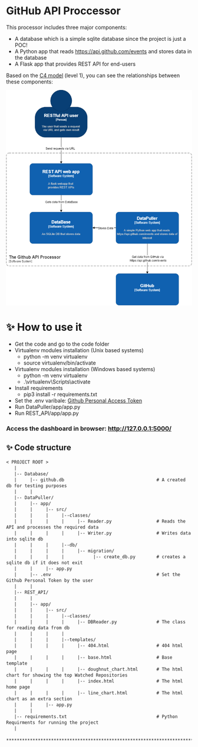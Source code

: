 # GitHub API Proccessor
This processor includes three major components:
   - A database which is a simple sqlite database since the project is just a POC!
   - A Python app that reads https://api.github.com/events and stores data in the database
   - A Flask app that provides REST API for end-users

Based on the [C4 model](https://c4model.com/) (level 1), you can see the relationships between these components:

![C4 Model - Level 1](https://raw.githubusercontent.com/Yazdanifard/Github-API-Processor/ce2be7023b6bb08fb25dd52379b6a68dbcc72040/Docs/Diagram.drawio.png)


# ✨ How to use it
- Get the code and go to the code folder
-  Virtualenv modules installation (Unix based systems)
   - python -m venv virtualenv
   - source virtualenv/bin/activate
-  Virtualenv modules installation (Windows based systems)
   - python -m venv virtualenv
   - .\virtualenv\Scripts\activate
-  Install requirements
   -  pip3 install -r requirements.txt
- Set the .env varibale: [Github Personal Access Token](https://docs.github.com/en/authentication/keeping-your-account-and-data-secure/creating-a-personal-access-token)
- Run DataPuller/app/app.py
- Run REST_API/app/app.py

### Access the dashboard in browser: http://127.0.0.1:5000/

## ✨ Code structure

```
< PROJECT ROOT >
   |
   |-- Database/
   |     |-- github.db                                   # A created db for testing purposes
   |     |                          
   |-- DataPuller/
   |     |-- app/                   
   |     |     |-- src/               
   |     |     |     |--classes/                  
   |     |     |     |     |-- Reader.py                 # Reads the API and processes the required data
   |     |     |     |     |-- Writer.py                 # Writes data into sqlite db
   |     |     |     |--db/                    
   |     |     |     |     |-- migration/              
   |     |     |     |           |-- create_db.py        # creates a sqlite db if it does not exit
   |     |     |-- app.py              
   |     |-- .env                                        # Set the Github Personal Token by the user 
   |     |                       
   |-- REST_API/
   |     |
   |     |-- app/                   
   |     |     |-- src/               
   |     |     |     |--classes/                  
   |     |     |     |     |-- DBReader.py               # The class for reading data from db
   |     |     |     |     
   |     |     |     |--templates/  
   |     |     |     |     |-- 404.html                  # 404 html page
   |     |     |     |     |-- base.html                 # Base template 
   |     |     |     |     |-- doughnut_chart.html       # The html chart for showing the top Watched Repositories
   |     |     |     |     |-- index.html                # The html home page
   |     |     |     |     |-- line_chart.html           # The html chart as an extra section
   |     |     |-- app.py
   |     |     
   |-- requirements.txt                                  # Python Requirments for running the project
   |
   ************************************************************************
```
